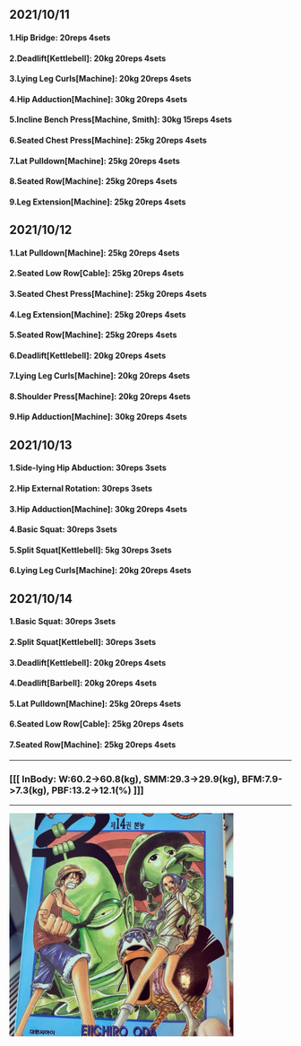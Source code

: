 ## 2021/10/11
#### 1.Hip Bridge: 20reps 4sets
#### 2.Deadlift\[Kettlebell\]: 20kg 20reps 4sets
#### 3.Lying Leg Curls\[Machine\]: 20kg 20reps 4sets
#### 4.Hip Adduction\[Machine\]: 30kg 20reps 4sets
#### 5.Incline Bench Press\[Machine, Smith\]: 30kg 15reps 4sets
#### 6.Seated Chest Press\[Machine\]: 25kg 20reps 4sets
#### 7.Lat Pulldown\[Machine\]: 25kg 20reps 4sets
#### 8.Seated Row\[Machine\]: 25kg 20reps 4sets
#### 9.Leg Extension\[Machine\]: 25kg 20reps 4sets

## 2021/10/12
#### 1.Lat Pulldown\[Machine\]: 25kg 20reps 4sets
#### 2.Seated Low Row\[Cable\]: 25kg 20reps 4sets
#### 3.Seated Chest Press\[Machine\]: 25kg 20reps 4sets
#### 4.Leg Extension\[Machine\]: 25kg 20reps 4sets
#### 5.Seated Row\[Machine\]: 25kg 20reps 4sets
#### 6.Deadlift\[Kettlebell\]: 20kg 20reps 4sets
#### 7.Lying Leg Curls\[Machine\]: 20kg 20reps 4sets
#### 8.Shoulder Press\[Machine\]: 20kg 20reps 4sets
#### 9.Hip Adduction\[Machine\]: 30kg 20reps 4sets

## 2021/10/13
#### 1.Side-lying Hip Abduction: 30reps 3sets
#### 2.Hip External Rotation: 30reps 3sets
#### 3.Hip Adduction\[Machine\]: 30kg 20reps 4sets
#### 4.Basic Squat: 30reps 3sets
#### 5.Split Squat\[Kettlebell\]: 5kg 30reps 3sets
#### 6.Lying Leg Curls\[Machine\]: 20kg 20reps 4sets

## 2021/10/14
#### 1.Basic Squat: 30reps 3sets
#### 2.Split Squat\[Kettlebell\]: 30reps 3sets
#### 3.Deadlift\[Kettlebell\]: 20kg 20reps 4sets
#### 4.Deadlift\[Barbell\]: 20kg 20reps 4sets
#### 5.Lat Pulldown\[Machine\]: 25kg 20reps 4sets
#### 6.Seated Low Row\[Cable\]: 25kg 20reps 4sets
#### 7.Seated Row\[Machine\]: 25kg 20reps 4sets

---
### [[[ InBody: W:60.2->60.8(kg), SMM:29.3->29.9(kg), BFM:7.9->7.3(kg), PBF:13.2->12.1(%) ]]]
---

<img src='./_resources/__014.png' width='400px' />
